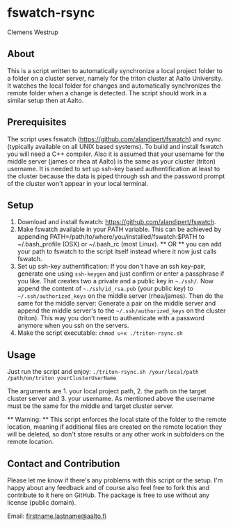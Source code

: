 fswatch-rsync
=============
Clemens Westrup

About
-----

This is a script written to automatically synchronize a local project folder to a folder on a cluster server, namely for the triton cluster at Aalto University. It watches the local folder for changes and automatically synchronizes the remote folder when a change is detected. The script should work in a similar setup then at Aalto. 

Prerequisites
-------------

The script uses fswatch (<https://github.com/alandipert/fswatch>) and rsync (typically available on all UNIX based systems). To build and install fswatch you will need a C++ compiler. Also it is assumed that your username for the middle server (james or rhea at Aalto) is the same as your cluster (triton) username. It is needed to set up ssh-key based authentification at least to the cluster because the data is piped through ssh and the password prompt of the cluster won't appear in your local terminal.

Setup
-----

1. Download and install fswatch: <https://github.com/alandipert/fswatch>.
2. Make fswatch available in your PATH variable. This can be achieved by appending PATH=/path/to/where/you/installed/fswatch:$PATH to ~/.bash_profile (OSX) or ~/.bash_rc (most Linux). ** OR ** you can add your path to fswatch to the script itself instead where it now just calls fswatch.
3. Set up ssh-key authentification: If you don't have an ssh key-pair, generate one using `ssh-keygen` and just confirm or enter a passphrase if you like. That creates two a private and a public key in `~./ssh/`. Now append the content of `~./ssh/id_rsa.pub` (your public key) to `~/.ssh/authorized_keys` on the middle server (rhea/james). Then do the same for the middle server: Generate a pair on the middle server and append the middle server's to the  `~/.ssh/authorized_keys` on the cluster (triton). This way you don't need to authenticate with a password anymore when you ssh on the servers.
4. Make the script executable: `chmod u+x ./triton-rsync.sh`

Usage
-----

Just run the script and enjoy: `./triton-rsync.sh /your/local/path /path/on/triton yourClusterUserName` 

The arguments are 1. your local project path, 2. the path on the target cluster server and 3. your username. As mentioned above the username must be the same for the middle and target cluster server.

** Warning: ** 
This script enforces the local state of the folder to the remote location, meaning if additional files are created on the remote location they will be deleted, so don't store results or any other work in subfolders on the remote location.

Contact and Contribution
------------------------

Please let me know if there's any problems with this script or the setup. I'm happy about any feedback and of course also feel free to fork this and contribute to it here on GitHub. The package is free to use without any license (public domain).

Email: firstname.lastname@aalto.fi